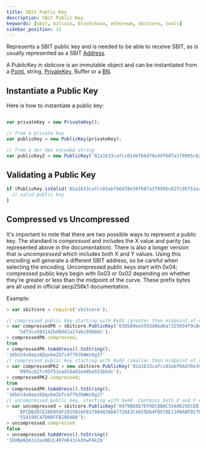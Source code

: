 ```yaml
---
title: SBit Public Key
description: SBit Public Key
keywords: [sbit, bitcoin, blockchain, ethereum, sbitcore, tools]
sidebar_position: 11
---
```


Represents a SBIT public key and is needed to be able to receive SBIT, as is usually represented as a SBIT [Address](address.md). 

A PublicKey in sbitcore is an immutable object and can be instantiated from a [Point](crypto), string, [PrivateKey](privatekey), Buffer or a [BN](crypto).

## Instantiate a Public Key
Here is how to instantiate a public key:

```javascript

var privateKey = new PrivateKey();

// from a private key
var publicKey = new PublicKey(privateKey);

// from a der hex encoded string
var publicKey2 = new PublicKey('02a1633cafcc01ebfb6d78e39f687a1f0995c62fc95f51ead10a02ee0be551b5dc');
```

## Validating a Public Key

```javascript
if (PublicKey.isValid('02a1633cafcc01ebfb6d78e39f687a1f0995c62fc95f51ead10a02ee0be551b5dc')){
  // valid public key
}
```

## Compressed vs Uncompressed

It's important to note that there are two possible ways to represent a public key. The standard is _compressed_ and includes the X value and parity (as represented above in the documentation). There is also a longer version that is _uncompressed_ which includes both X and Y values. Using this encoding will generate a different SBIT address, so be careful when selecting the encoding. Uncompressed public keys start with 0x04; compressed public keys begin with 0x03 or 0x02 depending on whether they're greater or less than the midpoint of the curve. These prefix bytes are all used in official secp256k1 documentation.

Example:

```javascript
> var sbitcore = require('sbitcore');

// compressed public key starting with 0x03 (greater than midpoint of curve)
> var compressedPK = sbitcore.PublicKey('030589ee559348bd6a7325994f9c8eff12bd'+
    '5d73cc683142bd0dd1a17abc99b0dc');
> compressedPK.compressed;
true
> compressedPK.toAddress().toString();
'1KbUJ4x8epz6QqxkmZbTc4f79JbWWz6g37'
// compressed public key starting with 0x02 (smaller than midpoint of curve)
> var compressedPK2 = new sbitcore.PublicKey('02a1633cafcc01ebfb6d78e39f687a1f'+
    '0995c62fc95f51ead10a02ee0be551b5dc');
> compressedPK2.compressed;
true
> compressedPK.toAddress().toString();
'1KbUJ4x8epz6QqxkmZbTc4f79JbWWz6g37'
// uncompressed public key, starting with 0x04. Contains both X and Y encoded
> var uncompressed = sbitcore.PublicKey('0479BE667EF9DCBBAC55A06295CE870B07029'+
    'BFCDB2DCE28D959F2815B16F81798483ADA7726A3C4655DA4FBFC0E1108A8FD17B448A68'+
    '554199C47D08FFB10D4B8');
> uncompressed.compressed
false
> uncompressed.toAddress().toString()
'1EHNa6Q4Jz2uvNExL497mE43ikXhwF6kZm'
```
